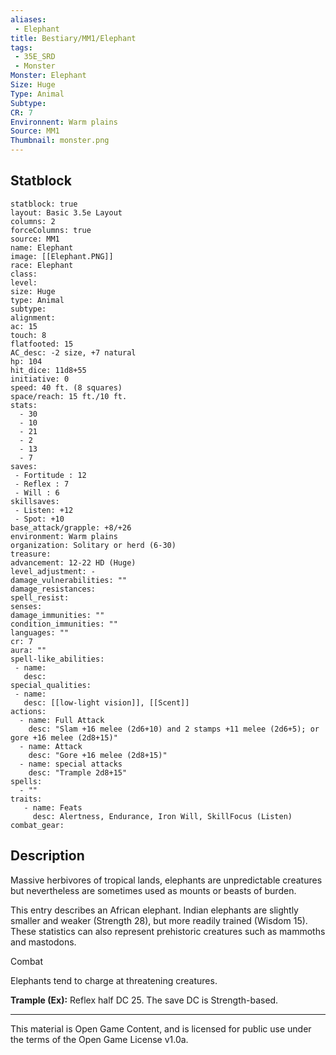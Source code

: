 ```yaml
---
aliases:
 - Elephant
title: Bestiary/MM1/Elephant
tags: 
 - 35E_SRD
 - Monster
Monster: Elephant
Size: Huge
Type: Animal
Subtype: 
CR: 7
Environnent: Warm plains
Source: MM1
Thumbnail: monster.png
---
```


## Statblock

```statblock
statblock: true
layout: Basic 3.5e Layout
columns: 2
forceColumns: true
source: MM1 
name: Elephant
image: [[Elephant.PNG]]
race: Elephant
class: 
level: 
size: Huge
type: Animal
subtype: 
alignment: 
ac: 15
touch: 8
flatfooted: 15
AC_desc: -2 size, +7 natural
hp: 104
hit_dice: 11d8+55
initiative: 0
speed: 40 ft. (8 squares)
space/reach: 15 ft./10 ft.
stats:
  - 30
  - 10
  - 21
  - 2
  - 13
  - 7
saves:
 - Fortitude : 12
 - Reflex : 7
 - Will : 6
skillsaves:
 - Listen: +12
 - Spot: +10
base_attack/grapple: +8/+26
environment: Warm plains
organization: Solitary or herd (6-30)
treasure: 
advancement: 12-22 HD (Huge)
level_adjustment: -
damage_vulnerabilities: ""
damage_resistances: 
spell_resist: 
senses: 
damage_immunities: ""
condition_immunities: ""
languages: ""
cr: 7
aura: ""
spell-like_abilities:
 - name: 
   desc: 
special_qualities:
 - name:
   desc: [[low-light vision]], [[Scent]]
actions:
  - name: Full Attack
    desc: "Slam +16 melee (2d6+10) and 2 stamps +11 melee (2d6+5); or gore +16 melee (2d8+15)"
  - name: Attack
    desc: "Gore +16 melee (2d8+15)"
  - name: special attacks
    desc: "Trample 2d8+15"
spells:
  - ""
traits:
   - name: Feats
     desc: Alertness, Endurance, Iron Will, SkillFocus (Listen)
combat_gear:  
```

## Description



Massive herbivores of tropical lands, elephants are unpredictable creatures but nevertheless are sometimes used as mounts or beasts of burden.

This entry describes an African elephant. Indian elephants are slightly smaller and weaker (Strength 28), but more readily trained (Wisdom 15). These statistics can also represent prehistoric creatures such as mammoths and mastodons.

Combat

Elephants tend to charge at threatening creatures.


**Trample (Ex):** Reflex half DC 25. The save DC is Strength-based.

---

This material is Open Game Content, and is licensed for public use under the terms of the Open Game License v1.0a.
